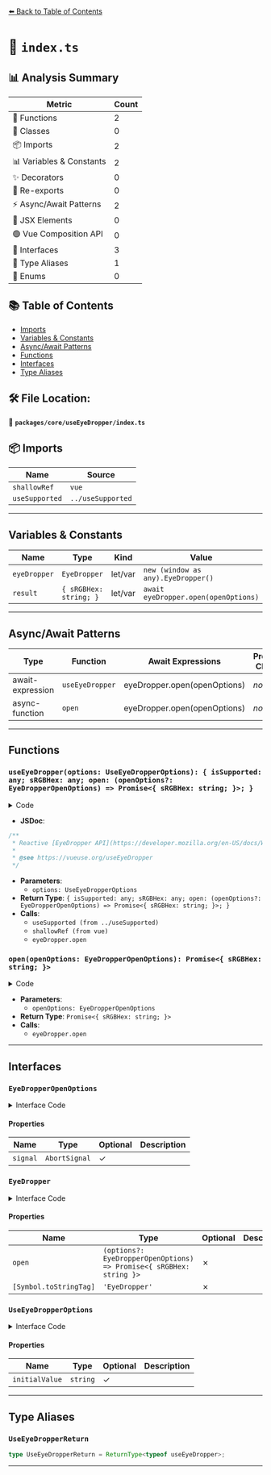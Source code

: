 [⬅️ Back to Table of Contents](../../../index.md)

# 📄 `index.ts`

## 📊 Analysis Summary

| Metric | Count |
|--------|-------|
| 🔧 Functions | 2 |
| 🧱 Classes | 0 |
| 📦 Imports | 2 |
| 📊 Variables & Constants | 2 |
| ✨ Decorators | 0 |
| 🔄 Re-exports | 0 |
| ⚡ Async/Await Patterns | 2 |
| 💠 JSX Elements | 0 |
| 🟢 Vue Composition API | 0 |
| 📐 Interfaces | 3 |
| 📑 Type Aliases | 1 |
| 🎯 Enums | 0 |

## 📚 Table of Contents

- [Imports](#imports)
- [Variables & Constants](#variables-constants)
- [Async/Await Patterns](#asyncawait-patterns)
- [Functions](#functions)
- [Interfaces](#interfaces)
- [Type Aliases](#type-aliases)

## 🛠️ File Location:
📂 **`packages/core/useEyeDropper/index.ts`**

## 📦 Imports

| Name | Source |
|------|--------|
| `shallowRef` | `vue` |
| `useSupported` | `../useSupported` |


---

## Variables & Constants

| Name | Type | Kind | Value | Exported |
|------|------|------|-------|----------|
| `eyeDropper` | `EyeDropper` | let/var | `new (window as any).EyeDropper()` | ✗ |
| `result` | `{ sRGBHex: string; }` | let/var | `await eyeDropper.open(openOptions)` | ✗ |


---

## Async/Await Patterns

| Type | Function | Await Expressions | Promise Chains |
|------|----------|-------------------|----------------|
| await-expression | `useEyeDropper` | eyeDropper.open(openOptions) | *none* |
| async-function | `open` | eyeDropper.open(openOptions) | *none* |


---

## Functions

### `useEyeDropper(options: UseEyeDropperOptions): { isSupported: any; sRGBHex: any; open: (openOptions?: EyeDropperOpenOptions) => Promise<{ sRGBHex: string; }>; }`

<details><summary>Code</summary>

```ts
export function useEyeDropper(options: UseEyeDropperOptions = {}) {
  const { initialValue = '' } = options
  const isSupported = useSupported(() => typeof window !== 'undefined' && 'EyeDropper' in window)
  const sRGBHex = shallowRef(initialValue)

  async function open(openOptions?: EyeDropperOpenOptions) {
    if (!isSupported.value)
      return
    const eyeDropper: EyeDropper = new (window as any).EyeDropper()
    const result = await eyeDropper.open(openOptions)
    sRGBHex.value = result.sRGBHex
    return result
  }

  return { isSupported, sRGBHex, open }
}
```
</details>

- **JSDoc**:
```ts
/**
 * Reactive [EyeDropper API](https://developer.mozilla.org/en-US/docs/Web/API/EyeDropper_API)
 *
 * @see https://vueuse.org/useEyeDropper
 */
```

- **Parameters**:
  - `options: UseEyeDropperOptions`
- **Return Type**: `{ isSupported: any; sRGBHex: any; open: (openOptions?: EyeDropperOpenOptions) => Promise<{ sRGBHex: string; }>; }`
- **Calls**:
  - `useSupported (from ../useSupported)`
  - `shallowRef (from vue)`
  - `eyeDropper.open`
### `open(openOptions: EyeDropperOpenOptions): Promise<{ sRGBHex: string; }>`

<details><summary>Code</summary>

```ts
async function open(openOptions?: EyeDropperOpenOptions) {
    if (!isSupported.value)
      return
    const eyeDropper: EyeDropper = new (window as any).EyeDropper()
    const result = await eyeDropper.open(openOptions)
    sRGBHex.value = result.sRGBHex
    return result
  }
```
</details>

- **Parameters**:
  - `openOptions: EyeDropperOpenOptions`
- **Return Type**: `Promise<{ sRGBHex: string; }>`
- **Calls**:
  - `eyeDropper.open`

---

## Interfaces

### `EyeDropperOpenOptions`

<details><summary>Interface Code</summary>

```ts
export interface EyeDropperOpenOptions {
  /**
   * @see https://developer.mozilla.org/en-US/docs/Web/API/AbortSignal
   */
  signal?: AbortSignal
}
```
</details>

#### Properties

| Name | Type | Optional | Description |
|------|------|----------|-------------|
| `signal` | `AbortSignal` | ✓ |  |

### `EyeDropper`

<details><summary>Interface Code</summary>

```ts
export interface EyeDropper {
  // eslint-disable-next-line ts/no-misused-new
  new(): EyeDropper
  open: (options?: EyeDropperOpenOptions) => Promise<{ sRGBHex: string }>
  [Symbol.toStringTag]: 'EyeDropper'
}
```
</details>

#### Properties

| Name | Type | Optional | Description |
|------|------|----------|-------------|
| `open` | `(options?: EyeDropperOpenOptions) => Promise<{ sRGBHex: string }>` | ✗ |  |
| `[Symbol.toStringTag]` | `'EyeDropper'` | ✗ |  |

### `UseEyeDropperOptions`

<details><summary>Interface Code</summary>

```ts
export interface UseEyeDropperOptions {
  /**
   * Initial sRGBHex.
   *
   * @default ''
   */
  initialValue?: string
}
```
</details>

#### Properties

| Name | Type | Optional | Description |
|------|------|----------|-------------|
| `initialValue` | `string` | ✓ |  |


---

## Type Aliases

### `UseEyeDropperReturn`

```ts
type UseEyeDropperReturn = ReturnType<typeof useEyeDropper>;
```


---